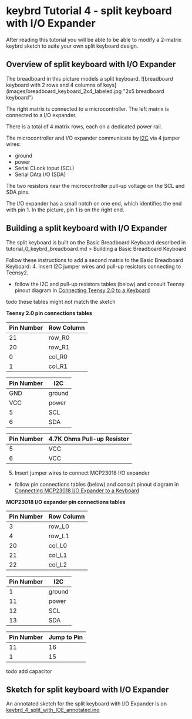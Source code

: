 keybrd Tutorial 4 - split keyboard with I/O Expander
====================================================
After reading this tutorial you will be able to be able to modify a 2-matrix keybrd sketch to suite your own split keyboard design.

## Overview of split keyboard with I/O Expander
The breadboard in this picture models a split keyboard.
![breadboard keyboard with 2 rows and 4 columns of keys]
(images/breadboard_keyboard_2x4_labeled.jpg "2x5 breadboard keyboard")

The right matrix is connected to a microcontroller.
The left matrix is connected to a I/O expander.

There is a total of 4 matrix rows, each on a dedicated power rail.

The microcontroller and I/O expander communicate by [I2C](http://en.wikipedia.org/wiki/I%C2%B2C) via 4 jumper wires:
* ground
* power
* Serial CLock input (SCL)
* Serial DAta I/O (SDA)

The two resistors near the microcontroller pull-up voltage on the SCL and SDA pins.

The I/O expander has a small notch on one end, which identifies the end with pin 1.
In the picture, pin 1 is on the right end.

## Building a split keyboard with I/O Expander
The split keyboard is built on the Basic Breadboard Keyboard described in
tutorial_0_keybrd_breadboard.md > Building a Basic Breadboard Keyboard

Follow these instructions to add a second matrix to the Basic Breadboard Keyboard:
4. Insert I2C jumper wires and pull-up resistors connecting to Teensy2.
 * follow the I2C and pull-up resistors tables (below) and consult Teensy pinout diagram in
   [Connecting Teensy 2.0 to a Keyboard](connecting_teensy2_to_keyboard.md)

todo these tables might not match the sketch

**Teensy 2.0 pin connections tables**

| Pin Number | Row  Column |
|------------|-------------|
| 21         | row_R0      |
| 20         | row_R1      |
| 0          | col_R0      |
| 1          | col_R1      |

| Pin Number | I2C         |
|------------|-------------|
| GND        | ground      |
| VCC        | power       |
| 5          | SCL         |
| 6          | SDA         |

| Pin Number | 4.7K Ohms Pull-up Resistor |
|------------|-------------|
| 5          | VCC         |
| 6          | VCC         |

5. Insert jumper wires to connect MCP23018 I/O expander
 * follow pin connections tables (below) and consult pinout diagram in
   [Connecting MCP23018 I/O Expander to a Keyboard](connecting_MCP23018_to_keyboard.md)

**MCP23018 I/O expander pin connections tables**

| Pin Number | Row  Column |
|------------|-------------|
| 3          | row_L0      |
| 4          | row_L1      |
| 20         | col_L0      |
| 21         | col_L1      |
| 22         | col_L2      |

| Pin Number | I2C         |
|------------|-------------|
| 1          | ground      |
| 11         | power       |
| 12         | SCL         |
| 13         | SDA         |

| Pin Number | Jump to Pin |
|------------|-------------|
| 11         | 16          |
| 1          | 15          |

todo add capacitor

## Sketch for split keyboard with I/O Expander
An annotated sketch for the split keyboard with I/O Expander is on 
[keybrd_4_split_with_IOE_annotated.ino](keybrd_4_split_with_IOE_annotated/keybrd_4_split_with_IOE_annotated.ino)

